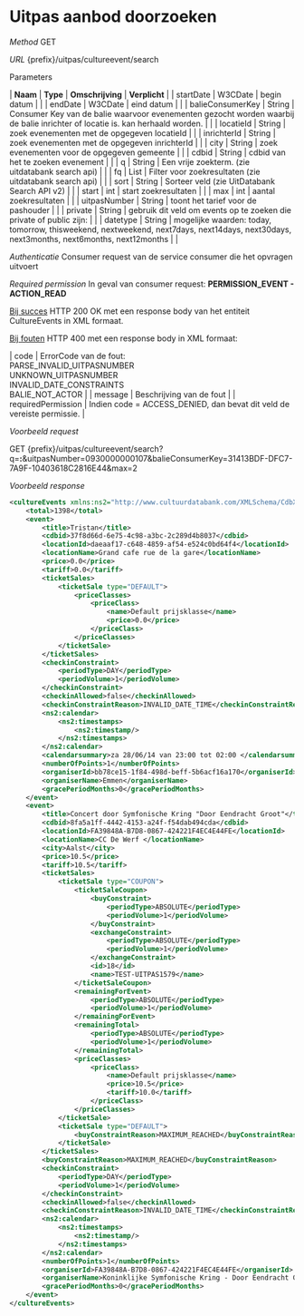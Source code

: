 ---
---

# Uitpas aanbod doorzoeken

_Method_
GET

_URL_
{prefix}/uitpas/cultureevent/search

Parameters

| **Naam** | **Type** | **Omschrijving** | **Verplicht** |
| startDate | W3CDate | begin datum |  |
| endDate | W3CDate | eind datum |  |
| balieConsumerKey | String | Consumer Key van de balie waarvoor evenementen gezocht worden waarbij de balie inrichter of locatie is. kan herhaald worden. |  |
| locatieId | String | zoek evenementen met de opgegeven locatieId |  |
| inrichterId | String | zoek evenementen met de opgegeven inrichterId |  |
| city | String | zoek evenementen voor de opgegeven gemeente |  |
| cdbid | String | cdbid van het te zoeken evenement |  |
| q | String | Een vrije zoekterm. (zie uitdatabank search api) |  |
| fq | List<String> | Filter voor zoekresultaten (zie uitdatabank search api) |  |
| sort | String | Sorteer veld (zie UitDatabank Search API v2) |  |
| start | int | start zoekresultaten |  |
| max | int | aantal zoekresultaten |  |
| uitpasNumber | String | toont het tarief voor de pashouder |  |
| private | String | gebruik dit veld om events op te zoeken die private of public zijn: |  |
| datetype | String | mogelijke waarden: today, tomorrow, thisweekend, nextweekend, next7days, next14days, next30days, next3months, next6months, next12months |  |

_Authenticatie_
Consumer request van de service consumer die het opvragen uitvoert

_Required permission_
In geval van consumer request: **PERMISSION_EVENT - ACTION_READ**

<u>Bij succes</u>
HTTP 200 OK met een response body van het entiteit CultureEvents in XML formaat.

<u>Bij fouten</u>
HTTP 400 met een response body in XML formaat:

| code | ErrorCode van de fout:<br>PARSE_INVALID_UITPASNUMBER<br>UNKNOWN_UITPASNUMBER<br>INVALID_DATE_CONSTRAINTS<br>BALIE_NOT_ACTOR |
| message | Beschrijving van de fout |
| requiredPermission | Indien code = ACCESS_DENIED, dan bevat dit veld de vereiste permissie. |

_Voorbeeld request_

GET {prefix}/uitpas/cultureevent/search?q=**:**&uitpasNumber=0930000000107&balieConsumerKey=31413BDF-DFC7-7A9F-10403618C2816E44&max=2

_Voorbeeld response_


~~~xml
<cultureEvents xmlns:ns2="http://www.cultuurdatabank.com/XMLSchema/CdbXSD/3.2/FINAL">
    <total>1398</total>
    <event>
        <title>Tristan</title>
        <cdbid>37f8d66d-6e75-4c98-a3bc-2c289d4b8037</cdbid>
        <locationId>daeaaf17-c648-4859-af54-e524c0bd64f4</locationId>
        <locationName>Grand cafe rue de la gare</locationName>
        <price>0.0</price>
        <tariff>0.0</tariff>
        <ticketSales>
            <ticketSale type="DEFAULT">
                <priceClasses>
                    <priceClass>
                        <name>Default prijsklasse</name>
                        <price>0.0</price>
                    </priceClass>
                </priceClasses>
            </ticketSale>
        </ticketSales>
        <checkinConstraint>
            <periodType>DAY</periodType>
            <periodVolume>1</periodVolume>
        </checkinConstraint>
        <checkinAllowed>false</checkinAllowed>
        <checkinConstraintReason>INVALID_DATE_TIME</checkinConstraintReason>
        <ns2:calendar>
            <ns2:timestamps>
                <ns2:timestamp/>
            </ns2:timestamps>
        </ns2:calendar>
        <calendarsummary>za 28/06/14 van 23:00 tot 02:00 </calendarsummary>
        <numberOfPoints>1</numberOfPoints>
        <organiserId>bb78ce15-1f84-498d-beff-5b6acf16a170</organiserId>
        <organiserName>Emmen</organiserName>
        <gracePeriodMonths>0</gracePeriodMonths>
    </event>
    <event>
        <title>Concert door Symfonische Kring "Door Eendracht Groot"</title>
        <cdbid>8fa5a1ff-4442-4153-a24f-f54dab494cda</cdbid>
        <locationId>FA39848A-B7D8-0867-424221F4EC4E44FE</locationId>
        <locationName>CC De Werf </locationName>
        <city>Aalst</city>
        <price>10.5</price>
        <tariff>10.5</tariff>
        <ticketSales>
            <ticketSale type="COUPON">
                <ticketSaleCoupon>
                    <buyConstraint>
                        <periodType>ABSOLUTE</periodType>
                        <periodVolume>1</periodVolume>
                    </buyConstraint>
                    <exchangeConstraint>
                        <periodType>ABSOLUTE</periodType>
                        <periodVolume>1</periodVolume>
                    </exchangeConstraint>
                    <id>18</id>
                    <name>TEST-UITPAS1579</name>
                </ticketSaleCoupon>
                <remainingForEvent>
                    <periodType>ABSOLUTE</periodType>
                    <periodVolume>1</periodVolume>
                </remainingForEvent>
                <remainingTotal>
                    <periodType>ABSOLUTE</periodType>
                    <periodVolume>1</periodVolume>
                </remainingTotal>
                <priceClasses>
                    <priceClass>
                        <name>Default prijsklasse</name>
                        <price>10.5</price>
                        <tariff>10.0</tariff>
                    </priceClass>
                </priceClasses>
            </ticketSale>
            <ticketSale type="DEFAULT">
                <buyConstraintReason>MAXIMUM_REACHED</buyConstraintReason>
            </ticketSale>
        </ticketSales>
        <buyConstraintReason>MAXIMUM_REACHED</buyConstraintReason>
        <checkinConstraint>
            <periodType>DAY</periodType>
            <periodVolume>1</periodVolume>
        </checkinConstraint>
        <checkinAllowed>false</checkinAllowed>
        <checkinConstraintReason>INVALID_DATE_TIME</checkinConstraintReason>
        <ns2:calendar>
            <ns2:timestamps>
                <ns2:timestamp/>
            </ns2:timestamps>
        </ns2:calendar>
        <numberOfPoints>1</numberOfPoints>
        <organiserId>FA39848A-B7D8-0867-424221F4EC4E44FE</organiserId>
        <organiserName>Koninklijke Symfonische Kring - Door Eendracht Groot - Aalst</organiserName>
        <gracePeriodMonths>0</gracePeriodMonths>
    </event>
</cultureEvents>
~~~
